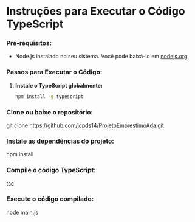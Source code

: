 # Instruções para Executar o Código TypeScript

### Pré-requisitos:

- Node.js instalado no seu sistema. Você pode baixá-lo em [nodejs.org](https://nodejs.org/).

### Passos para Executar o Código:

1. **Instale o TypeScript globalmente:**
   ```bash
   npm install -g typescript
   ```

### Clone ou baixe o repositório:

git clone https://github.com/jcpds14/ProjetoEmprestimoAda.git

### Instale as dependências do projeto:

npm install

### Compile o código TypeScript:

tsc

### Execute o código compilado:

node main.js
